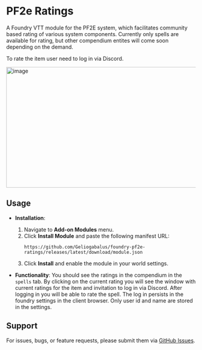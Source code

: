 # PF2e Ratings

A Foundry VTT module for the PF2E system, which facilitates community based rating of various system components. Currently only spells are available for rating, but other compendium entites will come soon depending on the demand.

To rate the item user need to log in via Discord.

<img width="918" height="321" alt="image" src="https://github.com/user-attachments/assets/249475c1-97cb-4112-9005-01684040aed8" />

## Usage

- **Installation**:
  1. Navigate to **Add-on Modules** menu.
  2. Click **Install Module** and paste the following manifest URL:
     ```
     https://github.com/Geliogabalus/foundry-pf2e-ratings/releases/latest/download/module.json
     ```
  3. Click **Install** and enable the module in your world settings.

- **Functionality**:
  You should see the ratings in the compendium in the `spells` tab. By clicking on the current rating you will see the window with current ratings for the item and invitation to log in via Discord. After logging in you will be able to rate the spell. The log in persists in the foundry settings in the client browser. Only user id and name are stored in the settings. 

## Support

For issues, bugs, or feature requests, please submit them via [GitHub Issues](https://github.com/Geliogabalus/foundry-pf2e-ratings/issues).
